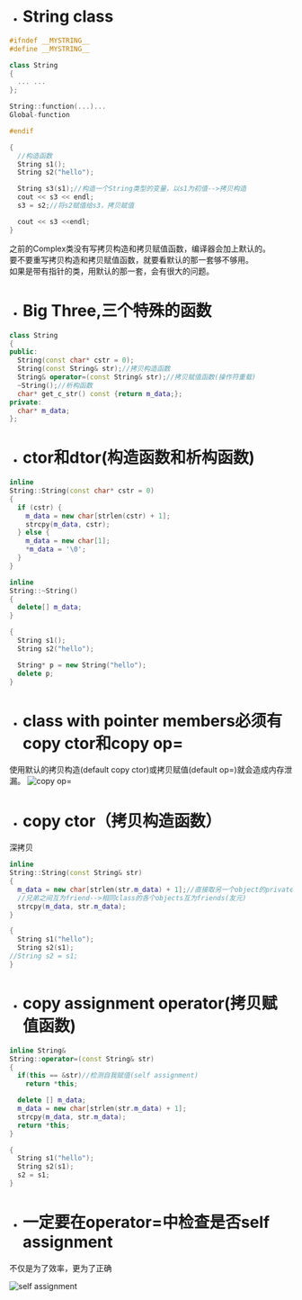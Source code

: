 - # String class
```c++
#ifndef __MYSTRING__
#define __MYSTRING__

class String
{
  ... ...
};

String::function(...)...
Global-function

#endif
```

``` c++
{
  //构造函数
  String s1();
  String s2("hello");

  String s3(s1);//构造一个String类型的变量，以s1为初值-->拷贝构造
  cout << s3 << endl;
  s3 = s2;//将s2赋值给s3，拷贝赋值

  cout << s3 <<endl;
}
```

之前的Complex类没有写拷贝构造和拷贝赋值函数，编译器会加上默认的。  
要不要重写拷贝构造和拷贝赋值函数，就要看默认的那一套够不够用。  
如果是带有指针的类，用默认的那一套，会有很大的问题。  

 - # Big Three,三个特殊的函数
```c++
class String
{
public:
  String(const char* cstr = 0);
  String(const String& str);//拷贝构造函数
  String& operator=(const String& str);//拷贝赋值函数(操作符重载)
  ~String();//析构函数
  char* get_c_str() const {return m_data;};
private:
  char* m_data;
};
```

- # ctor和dtor(构造函数和析构函数)
```c++
inline
String::String(const char* cstr = 0)
{
  if (cstr) {
    m_data = new char[strlen(cstr) + 1];
    strcpy(m_data, cstr);
  } else {
    m_data = new char[1];
    *m_data = '\0';
  }
}
```

```c++
inline
String::~String()
{
  delete[] m_data;
}
```

```c++
{
  String s1();
  String s2("hello");

  String* p = new String("hello");
  delete p;
}
```

- # class with pointer members必须有copy ctor和copy op=
使用默认的拷贝构造(default copy ctor)或拷贝赋值(default op=)就会造成内存泄漏。
![copy op=](https://github.com/havenow/my-C-plus-plus/blob/master/C%2B%2B%E9%9D%A2%E5%90%91%E5%AF%B9%E8%B1%A1%E5%BC%80%E5%8F%91/images/copy%20op%3D.png)

- # copy ctor（拷贝构造函数）
深拷贝
```c++
inline
String::String(const String& str)
{
  m_data = new char[strlen(str.m_data) + 1];//直接取另一个object的private data
  //兄弟之间互为friend-->相同class的各个objects互为friends(友元)
  strcpy(m_data, str.m_data);
}
```

```c++
{
  String s1("hello");
  String s2(s1);
//String s2 = s1;
}
```

- # copy assignment operator(拷贝赋值函数)
```c++
inline String&
String::operator=(const String& str)
{
  if(this == &str)//检测自我赋值(self assignment)
    return *this;

  delete [] m_data;
  m_data = new char[strlen(str.m_data) + 1];
  strcpy(m_data, str.m_data);
  return *this;
}
```

```c++
{
  String s1("hello");
  String s2(s1);
  s2 = s1;
}
```

- # 一定要在operator=中检查是否self assignment
不仅是为了效率，更为了正确  

![self assignment](https://github.com/havenow/my-C-plus-plus/blob/master/C%2B%2B%E9%9D%A2%E5%90%91%E5%AF%B9%E8%B1%A1%E5%BC%80%E5%8F%91/images/self%20assignment.png)




